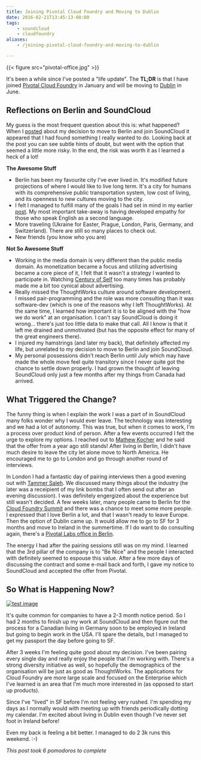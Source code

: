 ```yaml
---
title: Joining Pivotal Cloud Foundry and Moving to Dublin
date: 2016-02-21T13:45:13-08:00
tags:
    - soundcloud
    - cloudfoundry
aliases:
    - /joining-pivotal-cloud-foundry-and-moving-to-dublin

---
```


{{< figure src="pivotal-office.jpg" >}}

It's been a while since I've posted a "life update". The **TL;DR** is that I have joined [Pivotal Cloud Foundry][pcf] in
January and will be moving to [Dublin][dublin] in June.

[pcf]: http://pivotal.io/platform
[dublin]: https://en.wikipedia.org/wiki/Dublin

## Reflections on Berlin and SoundCloud

My guess is the most frequent question about this is: what happened? When I [posted][sc-move-post] about my decision to
move to Berlin and join SoundCloud it appeared that I had found something I really wanted to do. Looking back at the
post you can see subtle hints of doubt, but went with the option that seemed a little more risky. In the end, the risk
was worth it as I learned a heck of a lot!

**The Awesome Stuff**

* Berlin has been my favourite city I've ever lived in. It's modified future projections of where I would like to live
  long term. It's a city for humans with its comprehensive public transportation system, low cost of living, and its
  openness to new cultures moving to the city.
* I felt I managed to fulfill many of the goals I had set in mind in my earlier [post][sc-move-post]. My most important
  take-away is having developed empathy for those who speak English as a second language.
* More traveling (Ukraine for Easter, Prague, London, Paris, Germany, and Switzerland). There are still so many places
  to check out.
* New friends (you know who you are)

**Not So Awesome Stuff**

* Working in the media domain is very different than the public media domain. As monetization became a focus and utilizing
  advertising became a core piece of it, I felt that it wasn't a strategy I wanted to participate in. Watching [Century of Self][cos]
  too many times has probably made me a bit too cynical about advertising.
* Really missed the ThoughtWorks culture around software development. I missed pair-programming and the role was more
  consulting than it was software-dev (which is one of the reasons why I left ThoughtWorks). At the same time, I learned
  how important it is to be aligned with the "how we do work" at an organisation. I can't say SoundCloud is doing it
  wrong... there's just too little data to make that call. All I know is that it left me drained and unmotivated (but
  has the opposite effect for many of the great engineers there).
* I injured my hamstrings (and later my back), that definitely affected my life, but unrelated to my decision to move to
  Berlin and join SoundCloud.
* My personal possessions didn't reach Berlin until July which may have made the whole move feel quite transitory since
  I never quite got the chance to settle down properly. I had grown the thought of leaving SoundCloud only just a few
  months after my things from Canada had arrived.

[cos]: http://thoughtmaybe.com/the-century-of-the-self/
[sc-move-post]: /joining-soundcloud-and-moving-to-berlin/

## What Triggered the Change?

The funny thing is when I explain the work I was a part of in SoundCloud many folks wonder why I would ever leave. The
technology was interesting and we had a lot of autonomy. This was true, but when it comes to work, I'm a process over
product kind of person. After a few events occurred I felt the urge to explore my options. I reached out to [Mathew Kocher][mkocher]
and he said that the offer from a year ago still stands! After living in Berlin, I didn't have much
desire to leave the city let alone move to North America. He encouraged me to go to London and go through another round
of interviews.

In London I had a fantastic day of pairing interviews then a good evening out with [Tammer Saleh][tammer]. We discussed
many things about the industry (he later was a receipient of my link bombs that I often send out after an evening discussion). I was
definitely engergized about the experience but still wasn't decided. A few weeks later, many people came to Berlin for
the [Cloud Foundry Summit][cf-summit] and there  was a chance to meet some more people. I expressed that I love Berlin a lot,
and that I wasn't ready to leave Europe. Then the option of Dublin came up. It would allow me to go to SF for 3 months
and move to Ireland in the summertime. If I do want to do consulting again, there's a [Pivotal Labs office in Berlin][labs-berlin].

The energy I had after the pairing sessions still was on my mind. I learned that the 3rd pillar of the company is to "Be
Nice" and the people I interacted with definitely seemed to espouse this value. After a few more days of discussing the
contract and some e-mail back and forth, I gave my notice to SoundCloud and accepted the offer from Pivotal.

[mkocher]: https://twitter.com/mkocher
[tammer]: https://twitter.com/tammersaleh
[cf-summit]: http://berlin2015.cfsummit.com/
[labs-berlin]: http://pivotal.io/locations/berlin

## So What is Happening Now?

[![test image](https://scottmuc.comhttps://upload.wikimedia.org/wikipedia/commons/thumb/9/93/Ireland%5FDublin%5FNight.JPG/640px-Ireland%5FDublin%5FNight.JPG)](https://en.wikipedia.org/wiki/File:Ireland_Dublin_Night.JPG)

It's quite common for companies to have a 2-3 month notice period. So I had 2 months to finish up my work at SoundCloud
and then figure out the process for a Canadian living in Germany soon to be employed in Ireland but going to begin work
in the USA. I'll spare the details, but I managed to get my passport the day before going to SF.

After 3 weeks I'm feeling quite good about my decision. I've been pairing every single day and really enjoy the people
that I'm working with. There's a strong diversity initiative as well, so hopefully the demographics of the organisation
will be just as good as ThoughtWorks. The applications for Cloud Foundry are more large scale and focused on the
Enterprise which I've learned is an area that I'm much more interested in (as opposed to start up products).

Since I've "lived" in SF before I'm not feeling very rushed. I'm spending my days as I normally would with meeting up
with friends periodically dotting my calendar. I'm excited about living in Dublin even though I've never set foot in
Ireland before!

Even my back is feeling a bit better. I managed to do 2 3k runs this weekend. :-)

*This post took 6 pomodoros to complete*


